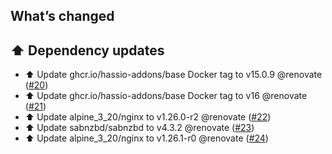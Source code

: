 ## What’s changed

## ⬆️ Dependency updates

- ⬆️ Update ghcr.io/hassio-addons/base Docker tag to v15.0.9 @renovate ([#20](https://github.com/hassio-addons/addon-sabnzbd/pull/20))
- ⬆️ Update ghcr.io/hassio-addons/base Docker tag to v16 @renovate ([#21](https://github.com/hassio-addons/addon-sabnzbd/pull/21))
- ⬆️ Update alpine_3_20/nginx to v1.26.0-r2 @renovate ([#22](https://github.com/hassio-addons/addon-sabnzbd/pull/22))
- ⬆️ Update sabnzbd/sabnzbd to v4.3.2 @renovate ([#23](https://github.com/hassio-addons/addon-sabnzbd/pull/23))
- ⬆️ Update alpine_3_20/nginx to v1.26.1-r0 @renovate ([#24](https://github.com/hassio-addons/addon-sabnzbd/pull/24))

